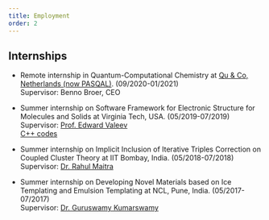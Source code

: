 ```yaml
---
title: Employment
order: 2
---
```




## Internships

- Remote internship in Quantum-Computational Chemistry at [Qu & Co, Netherlands (now PASQAL)](https://www.pasqal.com/). (09/2020-01/2021)     
  Supervisor: Benno Broer, CEO   
  
- Summer internship on Software Framework for Electronic Structure for Molecules and Solids at Virginia Tech, USA.  (05/2019-07/2019)   
  Supervisor: [Prof. Edward Valeev](https://valeevgroup.github.io/)           
  [C++ codes](https://github.com/q-pratz-chem/Internship_VT_2019)    
  
- Summer internship on Implicit Inclusion of Iterative Triples Correction on Coupled Cluster Theory at IIT Bombay, India. (05/2018-07/2018)   
  Supervisor: [Dr. Rahul Maitra](https://www.chem.iitb.ac.in/facultyuserview/rahul-maitra)        
  
- Summer internship on Developing Novel Materials based on Ice Templating and Emulsion Templating at NCL, Pune, India. (05/2017-07/2017)    
  Supervisor: [Dr. Guruswamy Kumarswamy](https://sites.google.com/view/guru-group/home)   
  




